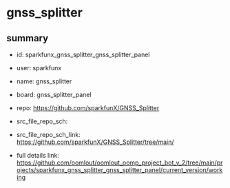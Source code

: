 # gnss_splitter
 
## summary 
* id: sparkfunx_gnss_splitter_gnss_splitter_panel
* user: sparkfunx
* name: gnss_splitter
* board: gnss_splitter_panel
* repo: https://github.com/sparkfunX/GNSS_Splitter



* src_file_repo_sch: 
* src_file_repo_sch_link: https://github.com/sparkfunX/GNSS_Splitter/tree/main/
* full details link: https://github.com/oomlout/oomlout_oomp_project_bot_v_2/tree/main/projects/sparkfunx_gnss_splitter_gnss_splitter_panel/current_version/working  







